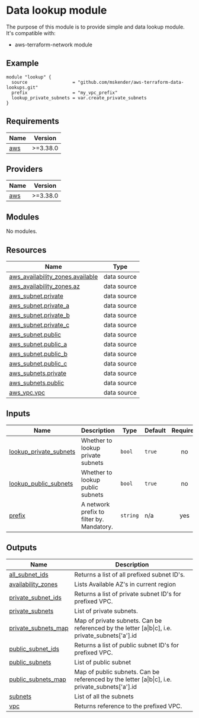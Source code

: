 # Data lookup module

The purpose of this module is to provide simple and data lookup module.
It's compatible with:

- aws-terraform-network module

## Example

```
module "lookup" {
  source                 = "github.com/mskender/aws-terraform-data-lookups.git"
  prefix                 = "my_vpc_prefix"
  lookup_private_subnets = var.create_private_subnets
}
```

## Requirements

| Name | Version |
|------|---------|
| <a name="requirement_aws"></a> [aws](#requirement\_aws) | >=3.38.0 |

## Providers

| Name | Version |
|------|---------|
| <a name="provider_aws"></a> [aws](#provider\_aws) | >=3.38.0 |

## Modules

No modules.

## Resources

| Name | Type |
|------|------|
| [aws_availability_zones.available](https://registry.terraform.io/providers/hashicorp/aws/latest/docs/data-sources/availability_zones) | data source |
| [aws_availability_zones.az](https://registry.terraform.io/providers/hashicorp/aws/latest/docs/data-sources/availability_zones) | data source |
| [aws_subnet.private](https://registry.terraform.io/providers/hashicorp/aws/latest/docs/data-sources/subnet) | data source |
| [aws_subnet.private_a](https://registry.terraform.io/providers/hashicorp/aws/latest/docs/data-sources/subnet) | data source |
| [aws_subnet.private_b](https://registry.terraform.io/providers/hashicorp/aws/latest/docs/data-sources/subnet) | data source |
| [aws_subnet.private_c](https://registry.terraform.io/providers/hashicorp/aws/latest/docs/data-sources/subnet) | data source |
| [aws_subnet.public](https://registry.terraform.io/providers/hashicorp/aws/latest/docs/data-sources/subnet) | data source |
| [aws_subnet.public_a](https://registry.terraform.io/providers/hashicorp/aws/latest/docs/data-sources/subnet) | data source |
| [aws_subnet.public_b](https://registry.terraform.io/providers/hashicorp/aws/latest/docs/data-sources/subnet) | data source |
| [aws_subnet.public_c](https://registry.terraform.io/providers/hashicorp/aws/latest/docs/data-sources/subnet) | data source |
| [aws_subnets.private](https://registry.terraform.io/providers/hashicorp/aws/latest/docs/data-sources/subnets) | data source |
| [aws_subnets.public](https://registry.terraform.io/providers/hashicorp/aws/latest/docs/data-sources/subnets) | data source |
| [aws_vpc.vpc](https://registry.terraform.io/providers/hashicorp/aws/latest/docs/data-sources/vpc) | data source |

## Inputs

| Name | Description | Type | Default | Required |
|------|-------------|------|---------|:--------:|
| <a name="input_lookup_private_subnets"></a> [lookup\_private\_subnets](#input\_lookup\_private\_subnets) | Whether to lookup private subnets | `bool` | `true` | no |
| <a name="input_lookup_public_subnets"></a> [lookup\_public\_subnets](#input\_lookup\_public\_subnets) | Whether to lookup public subnets | `bool` | `true` | no |
| <a name="input_prefix"></a> [prefix](#input\_prefix) | A network prefix to filter by. Mandatory. | `string` | n/a | yes |

## Outputs

| Name | Description |
|------|-------------|
| <a name="output_all_subnet_ids"></a> [all\_subnet\_ids](#output\_all\_subnet\_ids) | Returns a list of all prefixed subnet ID's. |
| <a name="output_availability_zones"></a> [availability\_zones](#output\_availability\_zones) | Lists Available AZ's in current region |
| <a name="output_private_subnet_ids"></a> [private\_subnet\_ids](#output\_private\_subnet\_ids) | Returns a list of private subnet ID's for prefixed VPC. |
| <a name="output_private_subnets"></a> [private\_subnets](#output\_private\_subnets) | List of private subnets. |
| <a name="output_private_subnets_map"></a> [private\_subnets\_map](#output\_private\_subnets\_map) | Map of private subnets. Can be referenced by the letter [a\|b\|c], i.e. private\_subnets['a'].id |
| <a name="output_public_subnet_ids"></a> [public\_subnet\_ids](#output\_public\_subnet\_ids) | Returns a list of public subnet ID's for prefixed VPC. |
| <a name="output_public_subnets"></a> [public\_subnets](#output\_public\_subnets) | List of public subnet |
| <a name="output_public_subnets_map"></a> [public\_subnets\_map](#output\_public\_subnets\_map) | Map of public subnets. Can be referenced by the letter [a\|b\|c], i.e. private\_subnets['a'].id |
| <a name="output_subnets"></a> [subnets](#output\_subnets) | List of all the subnets |
| <a name="output_vpc"></a> [vpc](#output\_vpc) | Returns reference to the prefixed VPC. |
